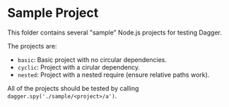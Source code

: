 # Sample Project

This folder contains several "sample" Node.js projects for testing Dagger.

The projects are:

* `basic`: Basic project with no circular dependencies.
* `cyclic`: Project with a cirular dependency.
* `nested`: Project with a nested require (ensure relative paths work).

All of the projects should be tested by calling `dagger.spy('./sample/<project>/a')`.
